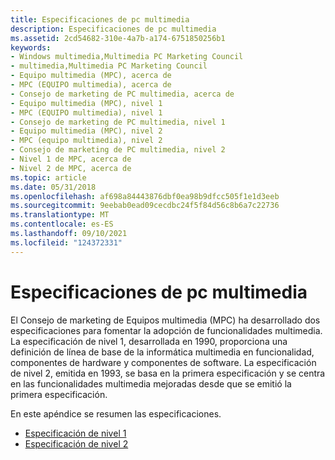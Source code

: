 ```yaml
---
title: Especificaciones de pc multimedia
description: Especificaciones de pc multimedia
ms.assetid: 2cd54682-310e-4a7b-a174-6751850256b1
keywords:
- Windows multimedia,Multimedia PC Marketing Council
- multimedia,Multimedia PC Marketing Council
- Equipo multimedia (MPC), acerca de
- MPC (EQUIPO multimedia), acerca de
- Consejo de marketing de PC multimedia, acerca de
- Equipo multimedia (MPC), nivel 1
- MPC (EQUIPO multimedia), nivel 1
- Consejo de marketing de PC multimedia, nivel 1
- Equipo multimedia (MPC), nivel 2
- MPC (equipo multimedia), nivel 2
- Consejo de marketing de PC multimedia, nivel 2
- Nivel 1 de MPC, acerca de
- Nivel 2 de MPC, acerca de
ms.topic: article
ms.date: 05/31/2018
ms.openlocfilehash: af698a84443876dbf0ea98b9dfcc505f1e1d3eeb
ms.sourcegitcommit: 9eebab0ead09cecdbc24f5f84d56c8b6a7c22736
ms.translationtype: MT
ms.contentlocale: es-ES
ms.lasthandoff: 09/10/2021
ms.locfileid: "124372331"
---
```

# <a name="multimedia-pc-specifications"></a>Especificaciones de pc multimedia

El Consejo de marketing de Equipos multimedia (MPC) ha desarrollado dos especificaciones para fomentar la adopción de funcionalidades multimedia. La especificación de nivel 1, desarrollada en 1990, proporciona una definición de línea de base de la informática multimedia en funcionalidad, componentes de hardware y componentes de software. La especificación de nivel 2, emitida en 1993, se basa en la primera especificación y se centra en las funcionalidades multimedia mejoradas desde que se emitió la primera especificación.

En este apéndice se resumen las especificaciones.

-   [Especificación de nivel 1](level-1-specification.md)
-   [Especificación de nivel 2](level-2-specification.md)

 

 




